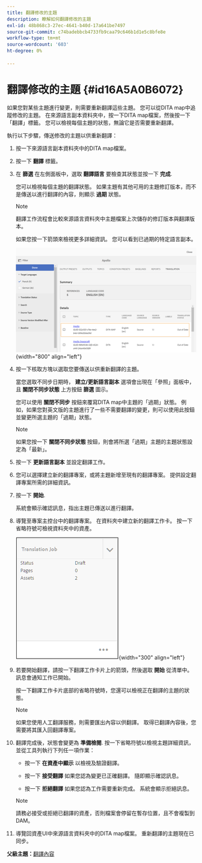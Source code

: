 ```yaml
---
title: 翻譯修改的主題
description: 瞭解如何翻譯修改的主題
exl-id: 48b868c3-27ec-4641-b40d-17a641be7497
source-git-commit: c74badebbcb4733fb9caa79c646b1d1e5c8bfe8e
workflow-type: tm+mt
source-wordcount: '603'
ht-degree: 0%

---
```


# 翻譯修改的主題 {#id16A5A0B6072}

如果您對某些主題進行變更，則需要重新翻譯這些主題。 您可以從DITA map中追蹤修改的主題。 在來源語言副本資料夾中，按一下DITA map檔案，然後按一下「翻譯」標籤。 您可以檢視每個主題的狀態，無論它是否需要重新翻譯。

執行以下步驟，傳送修改的主題以供重新翻譯：

1. 按一下來源語言副本資料夾中的DITA map檔案。

1. 按一下 **翻譯** 標籤。

1. 在 **篩選** 在左側面板中，選取 **翻譯語言** 要檢查其狀態並按一下 **完成**.

   您可以檢視每個主題的翻譯狀態。 如果主題有其他可用的主題修訂版本，而不是傳送以進行翻譯的內容，則顯示 **過期** 狀態。

   >[!NOTE]
   >
   > 翻譯工作流程會比較來源語言資料夾中主題檔案上次儲存的修訂版本與翻譯版本。

   如果您按一下箭頭來檢視更多詳細資訊。 您可以看到已過期的特定語言副本。

   ![](images/out-of-sync-uuid.png){width="800" align="left"}

1. 按一下核取方塊以選取您要傳送以供重新翻譯的主題。

   當您選取不同步日期時， **建立/更新語言副本** 選項會出現在「參照」面板中，且 **關閉不同步狀態** 上方按鈕 **篩選** 圖示。

   您可以使用 **關閉不同步** 按鈕來覆寫DITA map中主題的「過期」狀態。 例如，如果您對英文版的主題進行了一些不需要翻譯的變更，則可以使用此按鈕並變更所選主題的「過期」狀態。

   >[!NOTE]
   >
   > 如果您按一下 **關閉不同步狀態** 按鈕，則會將所選「過期」主題的主題狀態設定為「最新」。

1. 按一下 **更新語言副本** 並設定翻譯工作。

1. 您可以選擇建立新的翻譯專案，或將主題新增至現有的翻譯專案。 提供設定翻譯專案所需的詳細資訊。

1. 按一下 **開始**.

   系統會顯示確認訊息，指出主題已傳送以進行翻譯。

1. 導覽至專案主控台中的翻譯專案。 在資料夾中建立新的翻譯工作卡。 按一下省略符號可檢視資料夾中的資產。

   ![](images/incremental-job.PNG){width="300" align="left"}

1. 若要開始翻譯，請按一下翻譯工作卡片上的箭頭，然後選取 **開始** 從清單中。 訊息會通知工作已開始。

   按一下翻譯工作卡片底部的省略符號時，您還可以檢視正在翻譯的主題的狀態。

   >[!NOTE]
   >
   > 如果您使用人工翻譯服務，則需要匯出內容以供翻譯。 取得已翻譯內容後，您需要將其匯入回翻譯專案。

1. 翻譯完成後，狀態會變更為 **準備檢閱**. 按一下省略符號以檢視主題詳細資訊，並從工具列執行下列任一項作業：

   - 按一下 **在資產中顯示** 以檢視及驗證翻譯。

   - 按一下 **接受翻譯** 如果您認為變更已正確翻譯。 隨即顯示確認訊息。

   - 按一下 **拒絕翻譯** 如果您認為工作需要重新完成。 系統會顯示拒絕訊息。
   >[!NOTE]
   >
   > 請務必接受或拒絕已翻譯的資產，否則檔案會停留在暫存位置，且不會複製到DAM。

1. 導覽回資產UI中來源語言資料夾中的DITA map檔案。 重新翻譯的主題現在已同步。


**父級主題：**[&#x200B;翻譯內容](translation.md)
